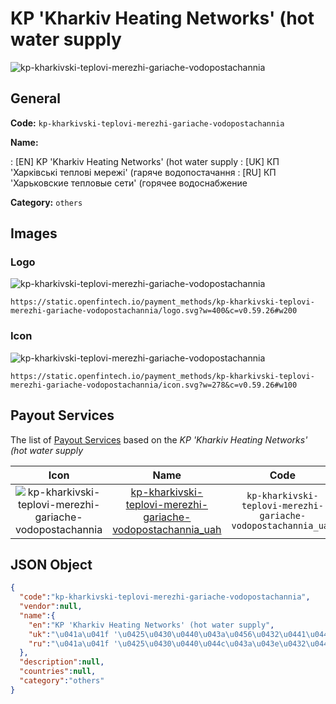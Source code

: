 
# KP 'Kharkiv Heating Networks' (hot water supply 
![kp-kharkivski-teplovi-merezhi-gariache-vodopostachannia](https://static.openfintech.io/payment_methods/kp-kharkivski-teplovi-merezhi-gariache-vodopostachannia/logo.svg?w=400&c=v0.59.26#w200)  

## General 
**Code:** `kp-kharkivski-teplovi-merezhi-gariache-vodopostachannia` 
 
**Name:** 
 
:	[EN] KP 'Kharkiv Heating Networks' (hot water supply 
:	[UK] КП 'Харківські теплові мережі' (гаряче водопостачання 
:	[RU] КП 'Харьковские тепловые сети' (горячее водоснабжение 
 
**Category:** `others` 
 

## Images 

### Logo 
![kp-kharkivski-teplovi-merezhi-gariache-vodopostachannia](https://static.openfintech.io/payment_methods/kp-kharkivski-teplovi-merezhi-gariache-vodopostachannia/logo.svg?w=400&c=v0.59.26#w200)  

```
https://static.openfintech.io/payment_methods/kp-kharkivski-teplovi-merezhi-gariache-vodopostachannia/logo.svg?w=400&c=v0.59.26#w200
```  

### Icon 
![kp-kharkivski-teplovi-merezhi-gariache-vodopostachannia](https://static.openfintech.io/payment_methods/kp-kharkivski-teplovi-merezhi-gariache-vodopostachannia/icon.svg?w=278&c=v0.59.26#w100)  

```
https://static.openfintech.io/payment_methods/kp-kharkivski-teplovi-merezhi-gariache-vodopostachannia/icon.svg?w=278&c=v0.59.26#w100
```  

## Payout Services 
 
The list of [Payout Services](/payout-services/) based on the _KP 'Kharkiv Heating Networks' (hot water supply_ 

|Icon|Name|Code| 
|:---:|:---:|:---:| 
|![kp-kharkivski-teplovi-merezhi-gariache-vodopostachannia](https://static.openfintech.io/payout_methods/kp-kharkivski-teplovi-merezhi-gariache-vodopostachannia/icon.svg?w=278&c=v0.59.26#w40) |[kp-kharkivski-teplovi-merezhi-gariache-vodopostachannia_uah](/payout-services/kp-kharkivski-teplovi-merezhi-gariache-vodopostachannia_uah/)|`kp-kharkivski-teplovi-merezhi-gariache-vodopostachannia_uah`| 
 

## JSON Object 

```json
{
  "code":"kp-kharkivski-teplovi-merezhi-gariache-vodopostachannia",
  "vendor":null,
  "name":{
    "en":"KP 'Kharkiv Heating Networks' (hot water supply",
    "uk":"\u041a\u041f '\u0425\u0430\u0440\u043a\u0456\u0432\u0441\u044c\u043a\u0456 \u0442\u0435\u043f\u043b\u043e\u0432\u0456 \u043c\u0435\u0440\u0435\u0436\u0456' (\u0433\u0430\u0440\u044f\u0447\u0435 \u0432\u043e\u0434\u043e\u043f\u043e\u0441\u0442\u0430\u0447\u0430\u043d\u043d\u044f",
    "ru":"\u041a\u041f '\u0425\u0430\u0440\u044c\u043a\u043e\u0432\u0441\u043a\u0438\u0435 \u0442\u0435\u043f\u043b\u043e\u0432\u044b\u0435 \u0441\u0435\u0442\u0438' (\u0433\u043e\u0440\u044f\u0447\u0435\u0435 \u0432\u043e\u0434\u043e\u0441\u043d\u0430\u0431\u0436\u0435\u043d\u0438\u0435"
  },
  "description":null,
  "countries":null,
  "category":"others"
}
```  
